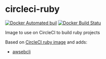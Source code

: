 # circleci-ruby

[![Docker Automated buil](https://img.shields.io/docker/automated/spbk/circleci-ruby.svg)](https://hub.docker.com/r/spbk/circleci-ruby/)
[![Docker Build Statu](https://img.shields.io/docker/build/spbk/circleci-ruby.svg)](https://hub.docker.com/r/spbk/circleci-ruby/)

Image to use on CircleCI to build ruby projects

Based on [CircleCI ruby image](https://hub.docker.com/r/circleci/ruby/) and adds:

- [awsebcli](https://docs.aws.amazon.com/elasticbeanstalk/latest/dg/eb-cli3.html) 


